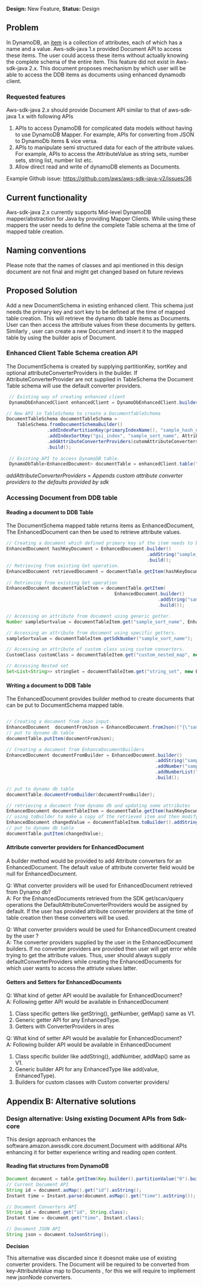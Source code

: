 **Design:** New Feature, **Status:** Design

## Problem

In DynamoDB, an [item](https://docs.aws.amazon.com/amazondynamodb/latest/developerguide/WorkingWithItems.html) is a 
collection of attributes, each of which has a name and a value. Aws-sdk-java 1.x  provided Document API to access these 
items. The user could access these items without actually knowing the complete schema of the entire item. This feature 
did not exist in Aws-sdk-java 2.x. This document proposes mechanism by which user will be able to access the DDB items 
as documents using enhanced dynamodb client.

### Requested features
Aws-sdk-java 2.x should provide Document API similar to that of aws-sdk-java 1.x with following APIs

1. APIs to access DynamoDB for complicated data models without having to use DynamoDB Mapper. 
   For example, APIs for converting from JSON to DynamoDb items & vice versa.
2. APIs to manipulate semi structured data for each of the attribute values.  
   For example, APIs to access the AttributeValue as string sets, number sets,  string list, number list etc.
3. Allow direct read and write of dynamoDB elements as Documents.

Example Github issue: https://github.com/aws/aws-sdk-java-v2/issues/36

## Current functionality
Aws-sdk-java 2.x currently supports Mid-level DynamoDB mapper/abstraction for Java by providing Mapper Clients.
While using these mappers the user needs to define the complete Table schema at the time of mapped table creation.

## Naming conventions
Please note that the names of classes and api mentioned in this design document  are not final and might get changed
based on future reviews

## Proposed Solution

Add a new DocumentSchema in existing enhanced client. This schema just needs the primary key and sort key to be defined
at the time of mapped table creation. This will retrieve the dynamo db table items as Documents.
User can then access the attribute values from these documents by getters.
Similarly , user can create a new Document and insert it to the mapped table by using the builder apis of Document.

### Enhanced Client Table Schema creation API
The DocumentSchema is created by supplying partitionKey, sortKey and optional attributeConverterProviders in the builder.
If AttributeConverterProvider are not supplied in TableSchema the Document Table schema will use the default converter
providers.
~~~java
 // Existing way of creating enhanced client
 DynamoDbEnhancedClient enhancedClient = DynamoDbEnhancedClient.builder().build();

// New API in TableSchema to create a DocumentTableSchema 
DocumentTableSchema documentTableSchema =
    TableSchema.fromDocumentSchemaBuilder()
               .addIndexPartitionKey(primaryIndexName(), "sample_hash_name", AttributeValueType.S)
               .addIndexSortKey("gsi_index", "sample_sort_name", AttributeValueType.N)
               .addAttributeConverterProviders(cutomAttributeConverters)
               .build();
                       
 // Existing API to access DynamoDB table.    
 DynamoDbTable<EnhancedDocument> documentTable = enhancedClient.table("table-name", documentTableSchema);
~~~
*addAttributeConverterProviders = Appends custom attribute converter providers to the defaults provided by sdk*<br>

### Accessing Document  from DDB table
#### Reading a document to DDB Table
The DocumentSchema mapped table returns items as EnhancedDocument,
The EnhancedDocument can then be used to retrieve attribute values.

~~~java
// Creating a document which defined primary key of the item needs to be retrieved
EnhancedDocument hashKeyDocument = EnhancedDocument.builder()
                                                    .addString("sample_hash_name", "sample_value")
                                                    .build();
// Retrieving from existing Get operation.
EnhancedDocument retrievedDocument = documentTable.getItem(hashKeyDocument);
    
// Retrieving from existing Get operation
EnhancedDocument documentTableItem = documentTable.getItem(
                                        EnhancedDocument.builder()
                                                        .addString("sample_hash_name", "sample_value")
                                                        .build());

// Accessing an attribute from document using generic getter.
Number sampleSortvalue = documentTableItem.get("sample_sort_name", EnhancedType.of(Number.class));

// Accessing an attribute from document using specific getters.
sampleSortvalue = documentTableItem.getSdkNumber("sample_sort_name"); 

// Accessing an attribute of custom class using custom converters.
CustomClass customClass = documentTableItem.get("custom_nested_map", new CustomAttributeConverter()));

// Accessing Nested set 
Set<List<String>> stringSet = documentTableItem.get("string_set", new EnhancedType<Set<List<<String>>>(){}));
~~~


#### Writing a document to DDB Table
The EnhancedDocument provides builder method to create documents that can be put to DocumentSchema mapped table.

~~~java

// Creating a document from Json input.   
EnhancedDocument  documentFromJson = EnhancedDocument.fromJson(("{\"sample_hash_name\": \"sample_value_2\"}"));
// put to dynamo db table
documentTable.putItem(documentFromJson);

// Creating a document from EnhanceDocumentBuilders    
EnhancedDocument documentFromBuilder = EnhancedDocument.builder()
                                                       .addString("sample_hash_name", "sample_value_2")
                                                       .addNumber("sample_sort_name", 111)
                                                       .addNumberList("sample_names", 1 ,2 ,3, 4)
                                                       .build();
    
// put to dynamo db table
documentTable.documentFromBuilder(documentFromBuilder);

// retrieving a document from dynamo db and updating some attributes
EnhancedDocument documentTableItem = documentTable.getItem(hashKeyDocument);
// using toBuilder to make a copy of the retrieved item and then modifying the key attribute
EnhancedDocument changedValue = documentTableItem.toBuilder().addString("key-to-change", "changedValue").build();
// put to dynamo db table
documentTable.putItem(changedValue);
~~~


#### Attribute converter providers for EnhancedDocument

A builder method would be provided to add Attribute converters for an EnhancedDocument.
The default value of attribute converter field would be null for EnhancedDocument.

Q: What converter providers will be used for EnhancedDocument retrieved from Dynamo db?<br>
A: For the EnhancedDocuments retrieved from the SDK get/scan/query operations the DefaultAttributeConverterProviders would
be assigned by default. If the user has provided attribute converter providers at the time of table creation then these
converters will be used.

Q: What converter providers  would be used for EnhancedDocument created by the user ?<br>
A: The converter providers supplied by the user in the EnhancedDocument builders. If no converter providers are provided
then user will get error while trying to get the attribute values. Thus, user should always supply defaultConverterProviders 
while creating the EnhancedDocuments for which user wants to access the attriute values latter.


#### Getters and Setters for EnhancedDocuments

Q: What kind of getter API would be available for EnhancedDocument?<br>
A: Following getter API would be available in EnhancedDocument
 1. Class specific getters like getString(), getNumber, getMap() same as V1.
 2. Generic getter API for any EnhancedType.
 3. Getters with ConverterProviders in ares

Q: What kind of setter API would be available for EnhancedDocument?<br>
A: Following builder API would be available in EnhancedDocument
1. Class specific builder like addString(), addNumber, addMap() same as V1.
2. Generic builder API for any EnhancedType like add(value, EnhancedType).
3. Builders for custom classes with Custom converter providers/

## Appendix B: Alternative solutions

### Design alternative: Using existing Document APIs from Sdk-core
This design approach enhances the software.amazon.awssdk.core.document.Document with additional APIs enhancing it for 
better experience writing and reading open content.

#### Reading flat structures from DynamoDB
~~~java
Document document = table.getItem(Key.builder().partitionValue("0").build());
// Current Document API
String id = document.asMap().get("id").asString();
Instant time = Instant.parse(document.asMap().get("time").asString());

// Document Converters API
String id = document.get("id", String.class);
Instant time = document.get("time", Instant.class);

// Document JSON API
String json = document.toJsonString();

~~~

**Decision**

This alternative was discarded since it doesnot make use of existing converter providers.
The Document will be required to be converted from key-AttributeValue map to Documents , for this we will require to
impllement new jsonNode converters.